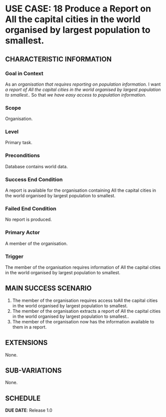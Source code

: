 # USE CASE: 18 Produce a Report on All the capital cities in the world organised by largest population to smallest.

## CHARACTERISTIC INFORMATION

### Goal in Context

As an *organisation that requires reporting on population information.*
I want *a report of All the capital cities in the world organised by largest population to smallest..*
So that *we have easy access to population information.*

### Scope

Organisation.

### Level

Primary task.

### Preconditions

Database contains world data.

### Success End Condition

A report is available for the organisation containing All the capital cities in the world organised by largest population to smallest.

### Failed End Condition

No report is produced.

### Primary Actor

A member of the organisation.

### Trigger

The member of the organisation requires information of All the capital cities in the world organised by largest population to smallest.

## MAIN SUCCESS SCENARIO

1. The member of the organisation requires access toAll the capital cities in the world organised by largest population to smallest.
2. The member of the organisation extracts a report of All the capital cities in the world organised by largest population to smallest..
3. The member of the organisation now has the information available to them in a report.

## EXTENSIONS

None.

## SUB-VARIATIONS

None.

## SCHEDULE

**DUE DATE**: Release 1.0